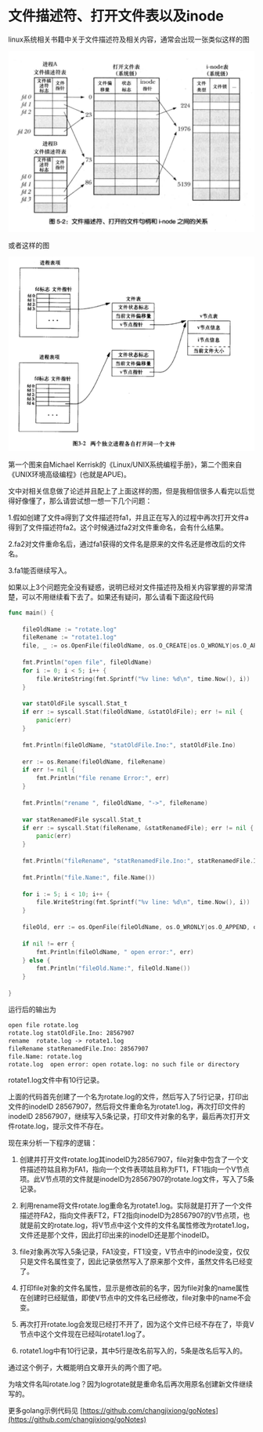# 文件描述符、打开文件表以及inode

linux系统相关书籍中关于文件描述符及相关内容，通常会出现一张类似这样的图

![文件表1](./fd_openfiletable_and_inode_pic/filegraph1.png)

或者这样的图

![文件表2](./fd_openfiletable_and_inode_pic/filegraph2.png)

第一个图来自Michael Kerrisk的《Linux/UNIX系统编程手册》，第二个图来自《UNIX环境高级编程》(也就是APUE)。

文中对相关信息做了论述并且配上了上面这样的图，但是我相信很多人看完以后觉得好像懂了，那么请尝试想一想一下几个问题：

1.假如创建了文件a得到了文件描述符fa1，并且正在写入的过程中再次打开文件a得到了文件描述符fa2。这个时候通过fa2对文件重命名，会有什么结果。

2.fa2对文件重命名后，通过fa1获得的文件名是原来的文件名还是修改后的文件名。

3.fa1能否继续写入。

如果以上3个问题完全没有疑惑，说明已经对文件描述符及相关内容掌握的非常清楚，可以不用继续看下去了。如果还有疑问，那么请看下面这段代码

```go
func main() {

	fileOldName := "rotate.log"
	fileRename := "rotate1.log"
	file, _ := os.OpenFile(fileOldName, os.O_CREATE|os.O_WRONLY|os.O_APPEND, os.FileMode(0644))

	fmt.Println("open file", fileOldName)
	for i := 0; i < 5; i++ {
		file.WriteString(fmt.Sprintf("%v line: %d\n", time.Now(), i))
	}

	var statOldFile syscall.Stat_t
	if err := syscall.Stat(fileOldName, &statOldFile); err != nil {
		panic(err)
	}

	fmt.Println(fileOldName, "statOldFile.Ino:", statOldFile.Ino)

	err := os.Rename(fileOldName, fileRename)
	if err != nil {
		fmt.Println("file rename Error:", err)
	}

	fmt.Println("rename ", fileOldName, "->", fileRename)

	var statRenamedFile syscall.Stat_t
	if err := syscall.Stat(fileRename, &statRenamedFile); err != nil {
		panic(err)
	}

	fmt.Println("fileRename", "statRenamedFile.Ino:", statRenamedFile.Ino)

	fmt.Println("file.Name:", file.Name())

	for i := 5; i < 10; i++ {
		file.WriteString(fmt.Sprintf("%v line: %d\n", time.Now(), i))
	}

	fileOld, err := os.OpenFile(fileOldName, os.O_WRONLY|os.O_APPEND, os.FileMode(0644))

	if nil != err {
		fmt.Println(fileOldName, " open error:", err)
	} else {
		fmt.Println("fileOld.Name:", fileOld.Name())
	}

}
```

运行后的输出为

```shell
open file rotate.log
rotate.log statOldFile.Ino: 28567907
rename  rotate.log -> rotate1.log
fileRename statRenamedFile.Ino: 28567907
file.Name: rotate.log
rotate.log  open error: open rotate.log: no such file or directory
```

rotate1.log文件中有10行记录。

上面的代码首先创建了一个名为rotate.log的文件，然后写入了5行记录，打印出文件的inodeID 28567907，然后将文件重命名为rotate1.log，再次打印文件的inodeID 28567907，继续写入5条记录，打印文件对象的名字，最后再次打开文件rotate.log，提示文件不存在。

现在来分析一下程序的逻辑：

1. 创建并打开文件rotate.log其inodeID为28567907，file对象中包含了一个文件描述符姑且称为FA1，指向一个文件表项姑且称为FT1，FT1指向一个V节点项。此V节点项的文件就是inodeID为28567907的rotate.log文件，写入了5条记录。

2. 利用rename将文件rotate.log重命名为rotate1.log。实际就是打开了一个文件描述符FA2，指向文件表FT2，FT2指向inodeID为28567907的V节点项，也就是前文的rotate.log，将V节点中这个文件的文件名属性修改为rotate1.log，文件还是那个文件，因此打印出来的inodeID还是那个inodeID。

3. file对象再次写入5条记录，FA1没变，FT1没变，V节点中的inode没变，仅仅只是文件名属性变了，因此记录依然写入了原来那个文件，虽然文件名已经变了。

4. 打印file对象的文件名属性，显示是修改前的名字，因为file对象的name属性在创建时已经赋值，即使V节点中的文件名已经修改，file对象中的name不会变。

5. 再次打开rotate.log会发现已经打不开了，因为这个文件已经不存在了，毕竟V节点中这个文件现在已经叫rotate1.log了。

6. rotate1.log中有10行记录，其中5行是改名前写入的，5条是改名后写入的。

通过这个例子，大概能明白文章开头的两个图了吧。

为啥文件名叫rotate.log？因为logrotate就是重命名后再次用原名创建新文件继续写的。

更多golang示例代码见 [https://github.com/changjixiong/goNotes](https://github.com/changjixiong/goNotes)

